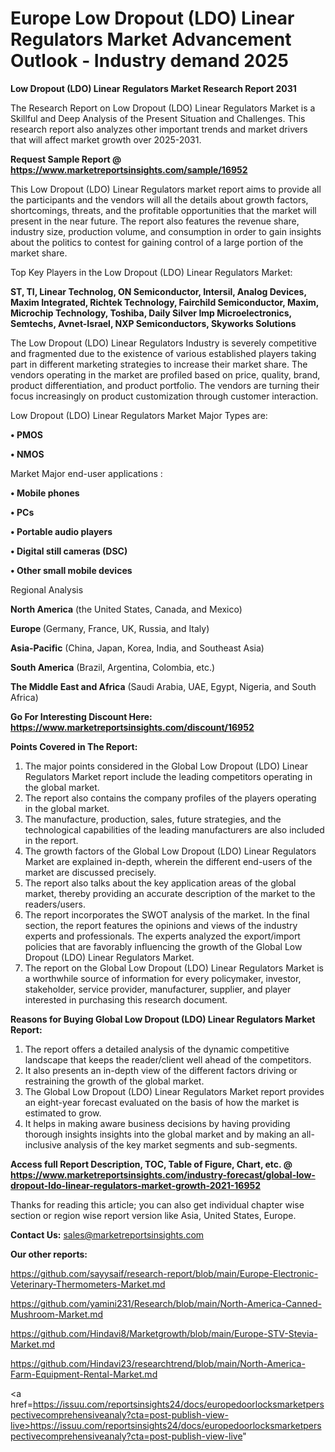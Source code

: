 # Europe Low Dropout (LDO) Linear Regulators Market Advancement Outlook - Industry demand 2025

<strong>Low Dropout (LDO) Linear Regulators Market Research Report 2031</strong>

The Research Report on Low Dropout (LDO) Linear Regulators Market is a Skillful and Deep Analysis of the Present Situation and Challenges. This research report also analyzes other important trends and market drivers that will affect market growth over 2025-2031.

<strong>Request Sample Report @ <a href=https://www.marketreportsinsights.com/sample/16952>https://www.marketreportsinsights.com/sample/16952</a></strong>

This Low Dropout (LDO) Linear Regulators market report aims to provide all the participants and the vendors will all the details about growth factors, shortcomings, threats, and the profitable opportunities that the market will present in the near future. The report also features the revenue share, industry size, production volume, and consumption in order to gain insights about the politics to contest for gaining control of a large portion of the market share.

Top Key Players in the Low Dropout (LDO) Linear Regulators Market:

<strong>ST, TI, Linear Technolog, ON Semiconductor, Intersil, Analog Devices, Maxim Integrated, Richtek Technology, Fairchild Semiconductor, Maxim, Microchip Technology, Toshiba, Daily Silver Imp Microelectronics, Semtechs, Avnet-Israel, NXP Semiconductors, Skyworks Solutions</strong>

The Low Dropout (LDO) Linear Regulators Industry is severely competitive and fragmented due to the existence of various established players taking part in different marketing strategies to increase their market share. The vendors operating in the market are profiled based on price, quality, brand, product differentiation, and product portfolio. The vendors are turning their focus increasingly on product customization through customer interaction.

Low Dropout (LDO) Linear Regulators Market Major Types are:

<strong>• PMOS

• NMOS</strong>

Market Major end-user applications :

<strong>• Mobile phones

• PCs

• Portable audio players

• Digital still cameras (DSC)

• Other small mobile devices</strong>

Regional Analysis

</u><strong><b>North America</b></strong> (the United States, Canada, and Mexico)

<strong><b>Europe </b></strong>(Germany, France, UK, Russia, and Italy)

<strong><b>Asia-Pacific</b></strong> (China, Japan, Korea, India, and Southeast Asia)

<strong><b>South America</b></strong> (Brazil, Argentina, Colombia, etc.)

<strong><b>The Middle East and Africa</b></strong> (Saudi Arabia, UAE, Egypt, Nigeria, and South Africa)

<strong>Go For Interesting Discount Here: <a href=https://www.marketreportsinsights.com/discount/16952>https://www.marketreportsinsights.com/discount/16952</a></strong>

<strong>Points Covered in The Report:</strong>
<ol>
  <li>The major points considered in the Global Low Dropout (LDO) Linear Regulators Market report include the leading competitors operating in the global market.</li>
  <li>The report also contains the company profiles of the players operating in the global market.</li>
  <li>The manufacture, production, sales, future strategies, and the technological capabilities of the leading manufacturers are also included in the report.</li>
  <li>The growth factors of the Global Low Dropout (LDO) Linear Regulators Market are explained in-depth, wherein the different end-users of the market are discussed precisely.</li>
  <li>The report also talks about the key application areas of the global market, thereby providing an accurate description of the market to the readers/users.</li>
  <li>The report incorporates the SWOT analysis of the market. In the final section, the report features the opinions and views of the industry experts and professionals. The experts analyzed the export/import policies that are favorably influencing the growth of the Global Low Dropout (LDO) Linear Regulators Market.</li>
  <li>The report on the Global Low Dropout (LDO) Linear Regulators Market is a worthwhile source of information for every policymaker, investor, stakeholder, service provider, manufacturer, supplier, and player interested in purchasing this research document.</li>
</ol>
<strong>Reasons for Buying Global Low Dropout (LDO) Linear Regulators Market Report:</strong>

<ol>
  <li>The report offers a detailed analysis of the dynamic competitive landscape that keeps the reader/client well ahead of the competitors.</li>
  <li>It also presents an in-depth view of the different factors driving or restraining the growth of the global market.</li>
  <li>The Global Low Dropout (LDO) Linear Regulators Market report provides an eight-year forecast evaluated on the basis of how the market is estimated to grow.</li>
  <li>It helps in making aware business decisions by having providing thorough insights insights into the global market and by making an all-inclusive analysis of the key market segments and sub-segments.</li>
</ol>
<strong>Access full Report Description, TOC, Table of Figure, Chart, etc. @ <a href=https://www.marketreportsinsights.com/industry-forecast/global-low-dropout-ldo-linear-regulators-market-growth-2021-16952>https://www.marketreportsinsights.com/industry-forecast/global-low-dropout-ldo-linear-regulators-market-growth-2021-16952</a></strong>


Thanks for reading this article; you can also get individual chapter wise section or region wise report version like Asia, United States, Europe.

<strong>Contact Us:</strong>
sales@marketreportsinsights.com

<strong>Our other reports:</strong>

<a href=https://github.com/sayysaif/research-report/blob/main/Europe-Electronic-Veterinary-Thermometers-Market.md>https://github.com/sayysaif/research-report/blob/main/Europe-Electronic-Veterinary-Thermometers-Market.md</a>

<a href=https://github.com/yamini231/Research/blob/main/North-America-Canned-Mushroom-Market.md>https://github.com/yamini231/Research/blob/main/North-America-Canned-Mushroom-Market.md</a>

<a href=https://github.com/Hindavi8/Marketgrowth/blob/main/Europe-STV-Stevia-Market.md>https://github.com/Hindavi8/Marketgrowth/blob/main/Europe-STV-Stevia-Market.md</a>

<a href=https://github.com/Hindavi23/researchtrend/blob/main/North-America-Farm-Equipment-Rental-Market.md>https://github.com/Hindavi23/researchtrend/blob/main/North-America-Farm-Equipment-Rental-Market.md</a>

<a href=https://issuu.com/reportsinsights24/docs/europedoorlocksmarketperspectivecomprehensiveanaly?cta=post-publish-view-live>https://issuu.com/reportsinsights24/docs/europedoorlocksmarketperspectivecomprehensiveanaly?cta=post-publish-view-live</a>"
